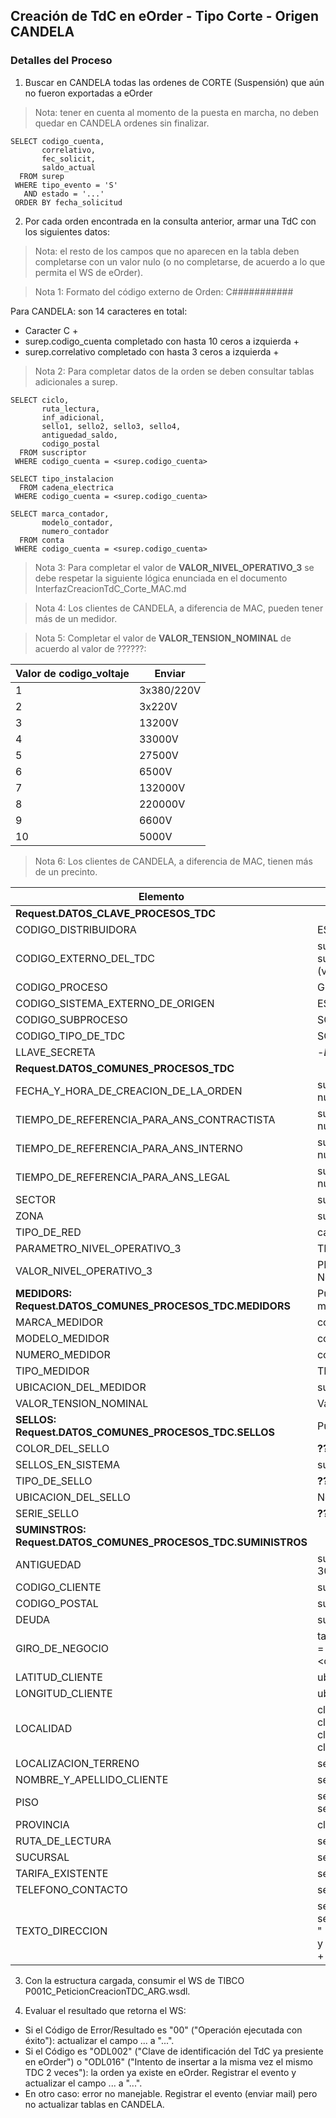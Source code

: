 ## Creación de TdC en eOrder - Tipo Corte - Origen CANDELA
### Detalles del Proceso


1. Buscar en CANDELA todas las ordenes de CORTE (Suspensión) que aún no fueron exportadas a eOrder

> Nota: tener en cuenta al momento de la puesta en marcha, no deben quedar en CANDELA ordenes sin finalizar.

~~~
SELECT codigo_cuenta,
       correlativo,
       fec_solicit,
       saldo_actual
  FROM surep 
 WHERE tipo_evento = 'S' 
   AND estado = '...' 
 ORDER BY fecha_solicitud
~~~

2. Por cada orden encontrada en la consulta anterior, armar una TdC con los siguientes datos:

> Nota: el resto de los campos que no aparecen en la tabla deben completarse con un valor nulo (o no completarse, de acuerdo a lo que permita el WS de eOrder).

> Nota 1: Formato del código externo de Orden: C###########  

Para CANDELA: son 14 caracteres en total: 
* Caracter C +
* surep.codigo_cuenta completado con hasta 10 ceros a izquierda +
* surep.correlativo completado con hasta 3 ceros a izquierda +
  
> Nota 2: Para completar datos de la orden se deben consultar tablas adicionales a surep.

~~~
SELECT ciclo,
       ruta_lectura,
       inf_adicional,
       sello1, sello2, sello3, sello4,
       antiguedad_saldo,
       codigo_postal
  FROM suscriptor 
 WHERE codigo_cuenta = <surep.codigo_cuenta> 
 
SELECT tipo_instalacion
  FROM cadena_electrica 
 WHERE codigo_cuenta = <surep.codigo_cuenta> 
 
SELECT marca_contador,
       modelo_contador,
       numero_contador
  FROM conta 
 WHERE codigo_cuenta = <surep.codigo_cuenta> 
~~~


> Nota 3: Para completar el valor de **VALOR_NIVEL_OPERATIVO_3** se debe respetar la siguiente lógica enunciada en el documento InterfazCreacionTdC_Corte_MAC.md  

> Nota 4: Los clientes de CANDELA, a diferencia de MAC, pueden tener más de un medidor. 

> Nota 5: Completar el valor de **VALOR_TENSION_NOMINAL** de acuerdo al valor de ??????:  

| Valor de codigo_voltaje | Enviar |
|-----|------|
| 1 | 3x380/220V |
| 2 | 3x220V |
| 3 | 13200V |
| 4 | 33000V |
| 5 | 27500V |
| 6 | 6500V |
| 7 | 132000V |
| 8 | 220000V |
| 9 | 6600V |
| 10 | 5000V |

> Nota 6: Los clientes de CANDELA, a diferencia de MAC, tienen más de un precinto.




| Elemento | Valor |
| --------- | --------- | 
| **Request.DATOS_CLAVE_PROCESOS_TDC** |  |
| CODIGO_DISTRIBUIDORA | ESU |
| CODIGO_EXTERNO_DEL_TDC | surep.codigo_cuenta + surep.correlativo con formato (ver Nota 1) |
| CODIGO_PROCESO | GI |
| CODIGO_SISTEMA_EXTERNO_DE_ORIGEN | ESUCAN |
| CODIGO_SUBPROCESO | SCR |
| CODIGO_TIPO_DE_TDC | SCR.01 |
| LLAVE_SECRETA | -*Definir*- |
| **Request.DATOS_COMUNES_PROCESOS_TDC** | |
| FECHA_Y_HORA_DE_CREACION_DE_LA_ORDEN | surep.fec_solicit (es de tipo number, pasarla a datetime) |
| TIEMPO_DE_REFERENCIA_PARA_ANS_CONTRACTISTA | surep.fec_solicit (es de tipo number, pasarla a datetime) |
| TIEMPO_DE_REFERENCIA_PARA_ANS_INTERNO | surep.fec_solicit (es de tipo number, pasarla a datetime) |
| TIEMPO_DE_REFERENCIA_PARA_ANS_LEGAL | surep.fec_solicit (es de tipo number, pasarla a datetime) |
| SECTOR | suscriptor.ciclo |
| ZONA | suscriptor.ruta_lectura[1, 2] |
| TIPO_DE_RED | cadena_electrica.tipo_instalacion |
| PARAMETRO_NIVEL_OPERATIVO_3 | TIPO_CUADRILLA |
| VALOR_NIVEL_OPERATIVO_3 | PROPIA o CONTRATADA (ver Nota 3) |
| **MEDIDORS: Request.DATOS_COMUNES_PROCESOS_TDC.MEDIDORS** | Pueden tener más de un medidor |
| MARCA_MEDIDOR | conta.marca_contador |
| MODELO_MEDIDOR | conta.modelo_contador |
| NUMERO_MEDIDOR | conta.numero_contador |
| TIPO_MEDIDOR | TRIFASICO |
| UBICACION_DEL_MEDIDOR | suscriptor.inf_adicional |
| VALOR_TENSION_NOMINAL | Valor según ?????? (Ver Nota 5) |
| **SELLOS: Request.DATOS_COMUNES_PROCESOS_TDC.SELLOS** | Pueden tener más de un precinto |
| COLOR_DEL_SELLO | **???????** |
| SELLOS_EN_SISTEMA | suscriptor.selloX (Ver Nota 6) |
| TIPO_DE_SELLO | **???????** |
| UBICACION_DEL_SELLO | No se envía nada |
| SERIE_SELLO | **???????** |
| **SUMINSTROS: Request.DATOS_COMUNES_PROCESOS_TDC.SUMINISTROS** | |
| ANTIGUEDAD | suscriptor.antiguedad_saldo * 30 |
| CODIGO_CLIENTE | surep.numero_cliente | 
| CODIGO_POSTAL | suscriptor.codigo_postal |
| DEUDA | surep.saldo_actual |
| GIRO_DE_NEGOCIO | tabla.descripcion para nomtabla = "ACTECO" y codigo = <cliente.actividad_economic> |
| LATITUD_CLIENTE | ubica_geo_cliente.lat  |
| LONGITUD_CLIENTE | ubica_geo_cliente.lat |
| LOCALIDAD | cliente.nom_comuna si cliente.provincia = "B"; cliente.nom_barrio si cliente.provincia = "C" |
| LOCALIZACION_TERRENO | servicio_corte.obs_dir |
| NOMBRE_Y_APELLIDO_CLIENTE | servicio_corte.nombre |
| PISO | servicio_corte.piso_dir + " " + servicio_corte.piso_depto |
| PROVINCIA | cliente.nom_provincia |
| RUTA_DE_LECTURA | servicio_corte.correlativo_ruta |
| SUCURSAL | servicio_cab.sucursal |
| TARIFA_EXISTENTE | servicio_cab.tarifa |
| TELEFONO_CONTACTO | servicio_corte.telefono |
| TEXTO_DIRECCION | servicio_corte.nom_calle + " " + servicio_corte.nro_dir + " (entre " + servicio_corte.nom_entre + " y " + servicio_corte.nom_entre1 + ")"|


3. Con la estructura cargada, consumir el WS de TIBCO P001C_PeticionCreacionTDC_ARG.wsdl. 

4. Evaluar el resultado que retorna el WS: 

* Si el Código de Error/Resultado es "00" ("Operación ejecutada con éxito"): actualizar el campo ... a "...".
* Si el Código es "ODL002" ("Clave de identificación del TdC ya presiente en eOrder") o "ODL016" ("Intento de insertar a la misma vez el mismo TDC 2 veces"): la orden ya existe en eOrder. Registrar el evento y actualizar el campo ... a "...".
* En otro caso: error no manejable. Registrar el evento (enviar mail) pero no actualizar tablas en CANDELA.

